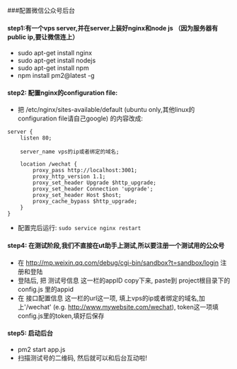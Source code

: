 ###配置微信公众号后台

#### step1:有一个vps server,并在server上装好nginx和node js （因为服务器有public ip,要让微信连上）
* sudo apt-get install nginx
* sudo apt-get install nodejs
* sudo apt-get install npm
* npm install pm2@latest -g


#### step2: 配置nginx的configuration file:
* 把 /etc/nginx/sites-available/default  (ubuntu only,其他linux的configuration file请自己google)  的内容改成:
```
server {
    listen 80;

    server_name vps的ip或者绑定的域名;

    location /wechat {
        proxy_pass http://localhost:3001;
        proxy_http_version 1.1;
        proxy_set_header Upgrade $http_upgrade;
        proxy_set_header Connection 'upgrade';
        proxy_set_header Host $host;
        proxy_cache_bypass $http_upgrade;
    }
}
```
* 配置完后运行: ``` sudo service nginx restart ```



#### step4: 在测试阶段,我们不直接在ut助手上测试,所以要注册一个测试用的公众号
* 在 http://mp.weixin.qq.com/debug/cgi-bin/sandbox?t=sandbox/login 注册和登陆
* 登陆后, 把 测试号信息 这一栏的appID copy下来, paste到 project根目录下的config.js 里的appid
* 在 接口配置信息 这一栏的url这一项, 填上vps的ip或者绑定的域名,加上'/wechat'  (e.g. http://www.mywebsite.com/wechat), token这一项填 config.js里的token,填好后保存

#### step5: 启动后台
* pm2 start app.js
* 扫描测试号的二维码, 然后就可以和后台互动啦!
